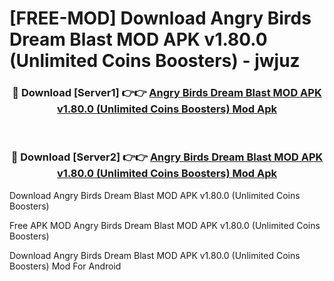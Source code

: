# [FREE-MOD] Download Angry Birds Dream Blast MOD APK v1.80.0 (Unlimited Coins Boosters) - jwjuz


<div align="center">
<h3>🔴 Download [Server1] 👉👉 <a href="https://apk-comot.site?title=Angry_Birds_Dream_Blast_MOD_APK_v1.80.0_(Unlimited_Coins_Boosters)">Angry Birds Dream Blast MOD APK v1.80.0 (Unlimited Coins Boosters) Mod Apk</a></h3><br>

<h3>🔴 Download [Server2] 👉👉 <a href="https://apk-comot.site?title=Angry_Birds_Dream_Blast_MOD_APK_v1.80.0_(Unlimited_Coins_Boosters)">Angry Birds Dream Blast MOD APK v1.80.0 (Unlimited Coins Boosters) Mod Apk</a></h3>
</div>



Download Angry Birds Dream Blast MOD APK v1.80.0 (Unlimited Coins Boosters) 

Free APK MOD Angry Birds Dream Blast MOD APK v1.80.0 (Unlimited Coins Boosters) 

Download Angry Birds Dream Blast MOD APK v1.80.0 (Unlimited Coins Boosters) Mod For Android
